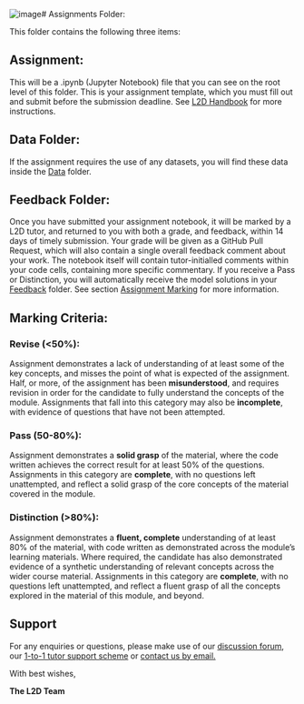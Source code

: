 ![image](https://github.com/L2D-July2024-Part-I/BP1_Assignment_Template2/assets/93711955/8a88a90f-6617-4658-b9a3-b1ddf455defd)# Assignments Folder:

This folder contains the following three items:

## Assignment:

This will be a .ipynb (Jupyter Notebook) file that you can see on the root level of this folder. This is your assignment template, which you must fill out and submit before the submission deadline. See [L2D Handbook](https://learntodiscover.github.io/L2D-Handbook/section7.html) for more instructions.

## Data Folder:

If the assignment requires the use of any datasets, you will find these data inside the [Data](./Data) folder.

## Feedback Folder:

Once you have submitted your assignment notebook, it will be marked by a L2D tutor, and returned to you with both a grade, and feedback, within 14 days of timely submission. Your grade will be given as a GitHub Pull Request, which will also contain a single overall feedback comment about your work. The notebook itself will contain tutor-initialled comments within your code cells, containing more specific commentary. If you receive a Pass or Distinction, you will automatically receive the model solutions in your [Feedback](/Assignments/Feedback) folder. See section [Assignment Marking](https://learntodiscover.github.io/L2D-Handbook/section8.html) for more information.

## Marking Criteria:

### Revise (<50%): 

Assignment demonstrates a lack of understanding of at least some of the key concepts, and misses the point of what is expected of the assignment. Half, or more, of the assignment has been **misunderstood**, and requires revision in order for the candidate to fully understand the concepts of the module. Assignments that fall into this category may also be **incomplete**, with evidence of questions that have not been attempted.

### Pass (50-80%):

Assignment demonstrates a **solid grasp** of the material, where the code written achieves the correct result for at least 50% of the questions. Assignments in this category are **complete**, with no questions left unattempted, and reflect a solid grasp of the core concepts of the material covered in the module.

### Distinction (>80%):
Assignment demonstrates a **fluent, complete** understanding of at least 80% of the material, with code written as demonstrated across the module’s learning materials. Where required, the candidate has also demonstrated evidence of a synthetic understanding of relevant concepts across the wider course material. Assignments in this category are **complete**, with no questions left unattempted, and reflect a fluent grasp of all the concepts explored in the material of this module, and beyond.

## Support

For any enquiries or questions, please make use of our [discussion forum](https://github.com/orgs/L2D-July2024-Part-I/discussions), our [1-to-1 tutor support scheme](https://learntodiscover.github.io/L2D-Handbook/section9.html) or [contact us by email.](mailto:admin@learntodiscover.ai)

With best wishes,

**The L2D Team**

